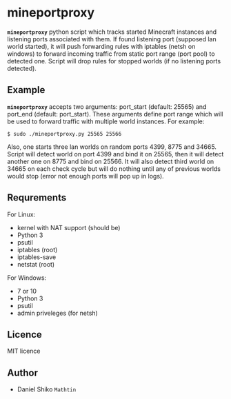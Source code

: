 # mineportproxy

**`mineportproxy`** python script which tracks started Minecraft instances and listening ports associated with them. If found listening port (supposed lan world started), it will push forwarding rules with iptables (netsh on windows) to forward incoming traffic from static port range (port pool) to detected one. Script will drop rules for stopped worlds (if no listening ports detected).

## Example
**`mineportproxy`** accepts two arguments: port_start (default: 25565) and port_end (default: port_start). These arguments define port range which will be used to forward traffic with multiple world instances. For example:
```no-highligh
$ sudo ./mineportproxy.py 25565 25566
```
Also, one starts three lan worlds on random ports 4399, 8775 and 34665. Script will detect world on port 4399 and bind it on 25565, then it will detect another one on 8775 and bind on 25566. It will also detect third world on 34665 on each check cycle but will do nothing until any of previous worlds would stop (error not enough ports will pop up in logs).

## Requrements
For Linux:
* kernel with NAT support (should be)
* Python 3
* psutil
* iptables (root)
* iptables-save
* netstat (root)

For Windows:
* 7 or 10
* Python 3
* psutil
* admin priveleges (for netsh)

## Licence
MIT licence

## Author
* Daniel Shiko `Mathtin`
